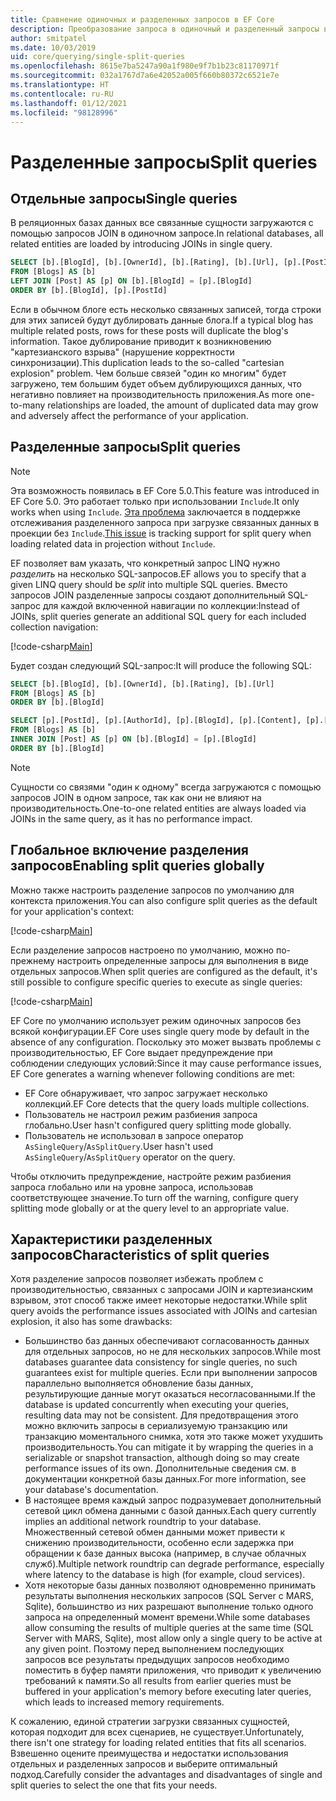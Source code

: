 ```yaml
---
title: Сравнение одиночных и разделенных запросов в EF Core
description: Преобразование запроса в одиночный и разделенный запросы в SQL с помощью Entity Framework Core
author: smitpatel
ms.date: 10/03/2019
uid: core/querying/single-split-queries
ms.openlocfilehash: 8615e7ba5247a90a1f980e9f7b1b23c81170971f
ms.sourcegitcommit: 032a1767d7a6e42052a005f660b80372c6521e7e
ms.translationtype: HT
ms.contentlocale: ru-RU
ms.lasthandoff: 01/12/2021
ms.locfileid: "98128996"
---
```

# <a name="split-queries"></a><span data-ttu-id="c65dd-103">Разделенные запросы</span><span class="sxs-lookup"><span data-stu-id="c65dd-103">Split queries</span></span>

## <a name="single-queries"></a><span data-ttu-id="c65dd-104">Отдельные запросы</span><span class="sxs-lookup"><span data-stu-id="c65dd-104">Single queries</span></span>

<span data-ttu-id="c65dd-105">В реляционных базах данных все связанные сущности загружаются с помощью запросов JOIN в одиночном запросе.</span><span class="sxs-lookup"><span data-stu-id="c65dd-105">In relational databases, all related entities are loaded by introducing JOINs in single query.</span></span>

```sql
SELECT [b].[BlogId], [b].[OwnerId], [b].[Rating], [b].[Url], [p].[PostId], [p].[AuthorId], [p].[BlogId], [p].[Content], [p].[Rating], [p].[Title]
FROM [Blogs] AS [b]
LEFT JOIN [Post] AS [p] ON [b].[BlogId] = [p].[BlogId]
ORDER BY [b].[BlogId], [p].[PostId]
```

<span data-ttu-id="c65dd-106">Если в обычном блоге есть несколько связанных записей, тогда строки для этих записей будут дублировать данные блога.</span><span class="sxs-lookup"><span data-stu-id="c65dd-106">If a typical blog has multiple related posts, rows for these posts will duplicate the blog's information.</span></span> <span data-ttu-id="c65dd-107">Такое дублирование приводит к возникновению "картезианского взрыва" (нарушение корректности синхронизации).</span><span class="sxs-lookup"><span data-stu-id="c65dd-107">This duplication leads to the so-called "cartesian explosion" problem.</span></span> <span data-ttu-id="c65dd-108">Чем больше связей "один ко многим" будет загружено, тем большим будет объем дублирующихся данных, что негативно повлияет на производительность приложения.</span><span class="sxs-lookup"><span data-stu-id="c65dd-108">As more one-to-many relationships are loaded, the amount of duplicated data may grow and adversely affect the performance of your application.</span></span>

## <a name="split-queries"></a><span data-ttu-id="c65dd-109">Разделенные запросы</span><span class="sxs-lookup"><span data-stu-id="c65dd-109">Split queries</span></span>

> [!NOTE]
> <span data-ttu-id="c65dd-110">Эта возможность появилась в EF Core 5.0.</span><span class="sxs-lookup"><span data-stu-id="c65dd-110">This feature was introduced in EF Core 5.0.</span></span> <span data-ttu-id="c65dd-111">Это работает только при использовании `Include`.</span><span class="sxs-lookup"><span data-stu-id="c65dd-111">It only works when using `Include`.</span></span> <span data-ttu-id="c65dd-112">[Эта проблема](https://github.com/dotnet/efcore/issues/21234) заключается в поддержке отслеживания разделенного запроса при загрузке связанных данных в проекции без `Include`.</span><span class="sxs-lookup"><span data-stu-id="c65dd-112">[This issue](https://github.com/dotnet/efcore/issues/21234) is tracking support for split query when loading related data in projection without `Include`.</span></span>

<span data-ttu-id="c65dd-113">EF позволяет вам указать, что конкретный запрос LINQ нужно *разделить* на несколько SQL-запросов.</span><span class="sxs-lookup"><span data-stu-id="c65dd-113">EF allows you to specify that a given LINQ query should be *split* into multiple SQL queries.</span></span> <span data-ttu-id="c65dd-114">Вместо запросов JOIN разделенные запросы создают дополнительный SQL-запрос для каждой включенной навигации по коллекции:</span><span class="sxs-lookup"><span data-stu-id="c65dd-114">Instead of JOINs, split queries generate an additional SQL query for each included collection navigation:</span></span>

[!code-csharp[Main](../../../samples/core/Querying/RelatedData/Program.cs?name=AsSplitQuery&highlight=5)]

<span data-ttu-id="c65dd-115">Будет создан следующий SQL-запрос:</span><span class="sxs-lookup"><span data-stu-id="c65dd-115">It will produce the following SQL:</span></span>

```sql
SELECT [b].[BlogId], [b].[OwnerId], [b].[Rating], [b].[Url]
FROM [Blogs] AS [b]
ORDER BY [b].[BlogId]

SELECT [p].[PostId], [p].[AuthorId], [p].[BlogId], [p].[Content], [p].[Rating], [p].[Title], [b].[BlogId]
FROM [Blogs] AS [b]
INNER JOIN [Post] AS [p] ON [b].[BlogId] = [p].[BlogId]
ORDER BY [b].[BlogId]
```

> [!NOTE]
> <span data-ttu-id="c65dd-116">Сущности со связями "один к одному" всегда загружаются с помощью запросов JOIN в одном запросе, так как они не влияют на производительность.</span><span class="sxs-lookup"><span data-stu-id="c65dd-116">One-to-one related entities are always loaded via JOINs in the same query, as it has no performance impact.</span></span>

## <a name="enabling-split-queries-globally"></a><span data-ttu-id="c65dd-117">Глобальное включение разделения запросов</span><span class="sxs-lookup"><span data-stu-id="c65dd-117">Enabling split queries globally</span></span>

<span data-ttu-id="c65dd-118">Можно также настроить разделение запросов по умолчанию для контекста приложения.</span><span class="sxs-lookup"><span data-stu-id="c65dd-118">You can also configure split queries as the default for your application's context:</span></span>

[!code-csharp[Main](../../../samples/core/Querying/RelatedData/SplitQueriesBloggingContext.cs?name=QuerySplittingBehaviorSplitQuery&highlight=6)]

<span data-ttu-id="c65dd-119">Если разделение запросов настроено по умолчанию, можно по-прежнему настроить определенные запросы для выполнения в виде отдельных запросов.</span><span class="sxs-lookup"><span data-stu-id="c65dd-119">When split queries are configured as the default, it's still possible to configure specific queries to execute as single queries:</span></span>

[!code-csharp[Main](../../../samples/core/Querying/RelatedData/Program.cs?name=AsSingleQuery&highlight=5)]

<span data-ttu-id="c65dd-120">EF Core по умолчанию использует режим одиночных запросов без всякой конфигурации.</span><span class="sxs-lookup"><span data-stu-id="c65dd-120">EF Core uses single query mode by default in the absence of any configuration.</span></span> <span data-ttu-id="c65dd-121">Поскольку это может вызвать проблемы с производительностью, EF Core выдает предупреждение при соблюдении следующих условий:</span><span class="sxs-lookup"><span data-stu-id="c65dd-121">Since it may cause performance issues, EF Core generates a warning whenever following conditions are met:</span></span>

- <span data-ttu-id="c65dd-122">EF Core обнаруживает, что запрос загружает несколько коллекций.</span><span class="sxs-lookup"><span data-stu-id="c65dd-122">EF Core detects that the query loads multiple collections.</span></span>
- <span data-ttu-id="c65dd-123">Пользователь не настроил режим разбиения запроса глобально.</span><span class="sxs-lookup"><span data-stu-id="c65dd-123">User hasn't configured query splitting mode globally.</span></span>
- <span data-ttu-id="c65dd-124">Пользователь не использовал в запросе оператор `AsSingleQuery`/`AsSplitQuery`.</span><span class="sxs-lookup"><span data-stu-id="c65dd-124">User hasn't used `AsSingleQuery`/`AsSplitQuery` operator on the query.</span></span>

<span data-ttu-id="c65dd-125">Чтобы отключить предупреждение, настройте режим разбиения запроса глобально или на уровне запроса, использовав соответствующее значение.</span><span class="sxs-lookup"><span data-stu-id="c65dd-125">To turn off the warning, configure query splitting mode globally or at the query level to an appropriate value.</span></span>

## <a name="characteristics-of-split-queries"></a><span data-ttu-id="c65dd-126">Характеристики разделенных запросов</span><span class="sxs-lookup"><span data-stu-id="c65dd-126">Characteristics of split queries</span></span>

<span data-ttu-id="c65dd-127">Хотя разделение запросов позволяет избежать проблем с производительностью, связанных с запросами JOIN и картезианским взрывом, этот способ также имеет некоторые недостатки.</span><span class="sxs-lookup"><span data-stu-id="c65dd-127">While split query avoids the performance issues associated with JOINs and cartesian explosion, it also has some drawbacks:</span></span>

- <span data-ttu-id="c65dd-128">Большинство баз данных обеспечивают согласованность данных для отдельных запросов, но не для нескольких запросов.</span><span class="sxs-lookup"><span data-stu-id="c65dd-128">While most databases guarantee data consistency for single queries, no such guarantees exist for multiple queries.</span></span> <span data-ttu-id="c65dd-129">Если при выполнении запросов параллельно выполняется обновление базы данных, результирующие данные могут оказаться несогласованными.</span><span class="sxs-lookup"><span data-stu-id="c65dd-129">If the database is updated concurrently when executing your queries, resulting data may not be consistent.</span></span> <span data-ttu-id="c65dd-130">Для предотвращения этого можно включить запросы в сериализуемую транзакцию или транзакцию моментального снимка, хотя это также может ухудшить производительность.</span><span class="sxs-lookup"><span data-stu-id="c65dd-130">You can mitigate it by wrapping the queries in a serializable or snapshot transaction, although doing so may create performance issues of its own.</span></span> <span data-ttu-id="c65dd-131">Дополнительные сведения см. в документации конкретной базы данных.</span><span class="sxs-lookup"><span data-stu-id="c65dd-131">For more information, see your database's documentation.</span></span>
- <span data-ttu-id="c65dd-132">В настоящее время каждый запрос подразумевает дополнительный сетевой цикл обмена данными с базой данных.</span><span class="sxs-lookup"><span data-stu-id="c65dd-132">Each query currently implies an additional network roundtrip to your database.</span></span> <span data-ttu-id="c65dd-133">Множественный сетевой обмен данными может привести к снижению производительности, особенно если задержка при обращении к базе данных высока (например, в случае облачных служб).</span><span class="sxs-lookup"><span data-stu-id="c65dd-133">Multiple network roundtrip can degrade performance, especially where latency to the database is high (for example, cloud services).</span></span>
- <span data-ttu-id="c65dd-134">Хотя некоторые базы данных позволяют одновременно принимать результаты выполнения нескольких запросов (SQL Server с MARS, Sqlite), большинство из них разрешают выполнение только одного запроса на определенный момент времени.</span><span class="sxs-lookup"><span data-stu-id="c65dd-134">While some databases allow consuming the results of multiple queries at the same time (SQL Server with MARS, Sqlite), most allow only a single query to be active at any given point.</span></span> <span data-ttu-id="c65dd-135">Поэтому перед выполнением последующих запросов все результаты предыдущих запросов необходимо поместить в буфер памяти приложения, что приводит к увеличению требований к памяти.</span><span class="sxs-lookup"><span data-stu-id="c65dd-135">So all results from earlier queries must be buffered in your application's memory before executing later queries, which leads to increased memory requirements.</span></span>

<span data-ttu-id="c65dd-136">К сожалению, единой стратегии загрузки связанных сущностей, которая подходит для всех сценариев, не существует.</span><span class="sxs-lookup"><span data-stu-id="c65dd-136">Unfortunately, there isn't one strategy for loading related entities that fits all scenarios.</span></span> <span data-ttu-id="c65dd-137">Взвешенно оцените преимущества и недостатки использования отдельных и разделенных запросов и выберите оптимальный подход.</span><span class="sxs-lookup"><span data-stu-id="c65dd-137">Carefully consider the advantages and disadvantages of single and split queries to select the one that fits your needs.</span></span>
